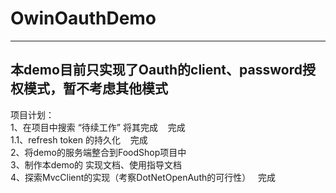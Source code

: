 # OwinOauthDemo
-------------------------------------------------------------------
本demo目前只实现了Oauth的client、password授权模式，暂不考虑其他模式
-------------------------------------------------------------------
项目计划：<br>
1、在项目中搜索 “待续工作” 将其完成 &nbsp;&nbsp;&nbsp;完成<br> 
1.1、refresh token 的持久化              &nbsp;&nbsp;&nbsp;完成<br>
2、将demo的服务端整合到FoodShop项目中 <br>
3、制作本demo的 实现文档、使用指导文档<br>
4、探索MvcClient的实现（考察DotNetOpenAuth的可行性）&nbsp;&nbsp;&nbsp;完成<br>

